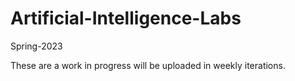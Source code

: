 # Artificial-Intelligence-Labs
Spring-2023

These are a work in progress will be uploaded in weekly iterations.
